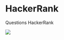 # HackerRank
Questions HackerRank

<img src="https://lh3.googleusercontent.com/cH6bFiuYtihGSGvRyQL9mj_LfMWDO5Fe5PolVsIhd7wqBz1pbxQ5V-aNgcE3jqYilWMqAXdUH1gZ250Q9Vl61RolvUmJJF_3_eQ22trLY44FjwD3_RuPOJrwJkx15z7ILm6ZsCZIjTYZ_ta3ob-WMise45Sg_WFqHETFlkMjc8NuNdm9I9UFhP2bNgfgi3jSwWFt_QTfQR7RwQbgZ_Hq8baWqsYuMCQ7Vxfj5UWzZnB62dpZz7wyVYRGT5WhF8_7qS0N6JH0C6uPgBJRXdZMOQIr7EAJiDwrJSr6_iZVjQJzQ6SzjDoRTSdhn_7IJ0O-S4XNXB4aCwu8QBIBZtHTomnWR0nAXHmZkjXlDq3ChzUGT_O8EhpGrYjuQGiC6Tw4qzJiNBcBJ19dH6U6SbE9DbIqW48DLeCEF1G7frUbpcg-7HtJAOjPBTbbfkr8i5_rFW-OYZ-b_c4OXpaiJBcRJ4DUc7VqZdEM9byxzJlf6jjfO5odjTfQt-ik5AmKOC5GwjQDCIFBRCfw8RUEeW10Q4PLMV8cfIuPXHBzBXz4LvGCrDKMnp2U2MwA1Aid8KdgCJbq37Ov9nWI_GbEoiYvsTysAmR3PNLfM5LeJIAs_K1V3Whz_4GBLDQCGbIKHOU5rUachB5Fbvz83dxGF4_eN0Q_hxeKq72AwDZg_mdIg3Z-rwFcXbhgQ8KaTcWOqSqC4KDl60y5updyp-F9a6lNZuCF5gljLGxhzFLDu84Z9t94tUtpXr6MzF8dk7dEjME32FcU2MqN898TVQ6IWoxkEfqzSvmhtsCUU3mivoVL05iHkNAZ6PSgghkcij3qhiup6l9LkxvhZcKEEhy1ZsmBMFsIRd0GvPP3RYNefi_B1mqw_FVBl8wziUi8MnzQjhW3I2ysu22jXVNjNAZhAU_lbsOmTU5UeWw_ucjENn8eLSTZFOlJHNYAlQjwlw8d5flt2wyz8miVL1NDmUyA2doFC1_EQfWWZKDTG_OERipDiHwqu6V0=w944-h270-s-no?authuser=0">
